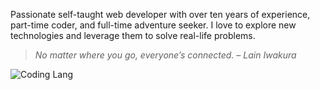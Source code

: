 Passionate self-taught web developer with over ten years of experience, part-time coder, and full-time adventure seeker. I love to explore new technologies and leverage them to solve real-life problems.

> *No matter where you go, everyone’s connected. – Lain Iwakura*

![Coding Lang](https://wakatime.com/share/@f49af3b9-cc3c-4b38-b0be-472cd3012e17/46cae251-bec7-49d7-9759-cf84be0ecfd7.png "Coding Lang")

<!--
**Yaten/Yaten** is a ✨ _special_ ✨ repository because its `README.md` (this file) appears on your GitHub profile.

Here are some ideas to get you started:

- 🔭 I’m currently working on ...
- 🌱 I’m currently learning ...
- 👯 I’m looking to collaborate on ...
- 🤔 I’m looking for help with ...
- 💬 Ask me about ...
- 📫 How to reach me: ...
- 😄 Pronouns: ...
- ⚡ Fun fact: ...
-->
